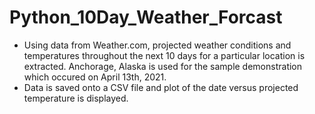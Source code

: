 # Python_10Day_Weather_Forcast
- Using data from Weather.com, projected weather conditions and temperatures throughout the next 10 days for a particular location is extracted. Anchorage, Alaska is used for the sample demonstration which occured on April 13th, 2021. 
- Data is saved onto a CSV file and plot of the date versus projected temperature is displayed.  
